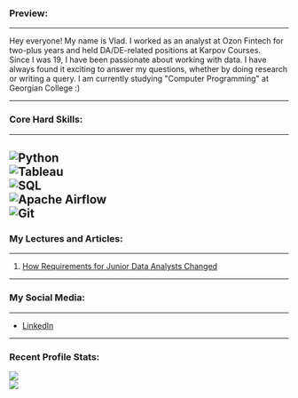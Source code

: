 ### Preview:
____  
Hey everyone! My name is Vlad. I worked as an analyst at Ozon Fintech for two-plus years and held DA/DE-related positions at Karpov Courses.  
Since I was 19, I have been passionate about working with data. I have always found it exciting to answer my questions, whether by doing research or writing a query. I am currently studying "Computer Programming" at Georgian College :)

---

### Core Hard Skills:
____  
![Python](https://img.shields.io/badge/python-3670A0?style=for-the-badge&logo=python&logoColor=ffdd54)  
![Tableau](https://img.shields.io/badge/Tableau-E97627?style=for-the-badge&logo=Tableau&logoColor=white)  
![SQL](http://img.shields.io/badge/-Sql-090909?style=for-the-badge&logo=mysql&logoColor=006488)  
![Apache Airflow](https://img.shields.io/badge/Apache%20Airflow-017CEE?style=for-the-badge&logo=Apache%20Airflow&logoColor=white)  
![Git](https://img.shields.io/badge/git-%23F05033.svg?style=for-the-badge&logo=git&logoColor=white)
---

### My Lectures and Articles:
____  
1. [How Requirements for Junior Data Analysts Changed](https://www.youtube.com/watch?v=l23LHX4G5iM&t=2s)

---

### My Social Media:
____  
+ [LinkedIn](https://www.linkedin.com/in/vladislav-sakharov-8191b2242/)

---

### Recent Profile Stats:

![](https://github-profile-summary-cards.vercel.app/api/cards/profile-details?username=0n1xx&theme=monokai)  
![](https://komarev.com/ghpvc/?username=0n1xx-github-username&color=blueviolet)
